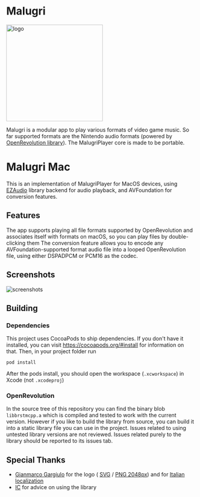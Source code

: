 # Malugri
<img src="https://s.neofetch.win/gh-asset/Malugri.svg" width=256 alt=logo><br />

Malugri is a modular app to play various formats of video game music. So far supported formats are the Nintendo audio formats (powered by [OpenRevolution library](https://github.com/ic-scm/OpenRevolution)). The MalugriPlayer core is made to be portable.

# Malugri Mac
This is an implementation of MalugriPlayer for MacOS devices, using [EZAudio](https://github.com/syedhali/EZAudio) library backend for audio playback, and AVFoundation for conversion features.

## Features

The app supports playing all file formats supported by OpenRevolution and associates itself with formats on macOS, so you can play files by double-clicking them
The conversion feature allows you to encode any AVFoundation-supported format audio file into a looped OpenRevolution file, using either DSPADPCM or PCM16 as the codec.

## Screenshots

<img src="https://s.neofetch.win/gh-asset/screenshots-set.png" alt=screenshots><br />

## Building
### Dependencies
This project uses CocoaPods to ship dependencies. If you don't have it installed, you can visit https://cocoapods.org/#install for information on that. Then, in your project folder run
```
pod install
```
After the pods install, you should open the workspace (`.xcworkspace`) in Xcode (not `.xcodeproj`)

### OpenRevolution
In the source tree of this repository you can find the binary blob `libbrstmcpp.a` which is compiled and tested to work with the current version. However if you like to build the library from source, you can build it into a static library file you can use in the project. Issues related to using untested library versions are not reviewed. Issues related purely to the library should be reported to its issues tab.

## Special Thanks
- [Gianmarco Gargiulo](https://www.gianmarco.ga/) for the logo ( [SVG](https://s.neofetch.win/gh-asset/Malugri.svg) / [PNG 2048px](https://s.neofetch.win/gh-asset/Malugri.svg.png)) and for [Italian localization](https://github.com/FreeApp2014/Malugri/tree/rewrite/Malugri/it.lproj) 
- [IC](https://github.com/ic-scm) for advice on using the library
